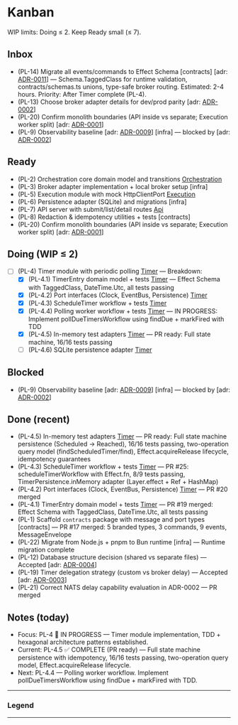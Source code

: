 # Kanban

<!--
Purpose:
    A tiny, self-managed Kanban:
    edit by moving items between sections.
    Keep it short.
-->

WIP limits: Doing ≤ 2. Keep Ready small (≤ 7).

## Inbox

<!--
Raw ideas/tasks.
    Triage here, then move to Ready.
    Use IDs like PL-#.
    Keep this short.
-->

- (PL-14) Migrate all events/commands to Effect Schema [contracts] [adr: [ADR-0011]] — Schema.TaggedClass for runtime validation, contracts/schemas.ts unions, type-safe broker routing. Estimated: 2-4 hours. Priority: After Timer complete (PL-4).
- (PL-13) Choose broker adapter details for dev/prod parity [adr: [ADR-0002]]
- (PL-20) Confirm monolith boundaries (API inside vs separate; Execution worker split) [adr: [ADR-0001]]
- (PL-9) Observability baseline [adr: [ADR-0009]] [infra] — blocked by [adr: [ADR-0002]]

## Ready

<!--
Prioritized queue.
    Pull the top item into Doing. Avoid more than 7 items.
    Link ADRs like [adr: ADR-0001]; add tags like [infra] or [Api].
-->

- (PL-2) Orchestration core domain model and transitions [Orchestration]
- (PL-3) Broker adapter implementation + local broker setup [infra]
- (PL-5) Execution module with mock HttpClientPort [Execution]
- (PL-6) Persistence adapter (SQLite) and migrations [infra]
- (PL-7) API server with submit/list/detail routes [Api]
- (PL-8) Redaction & idempotency utilities + tests [contracts]
- (PL-20) Confirm monolith boundaries (API inside vs separate; Execution worker split) [adr: [ADR-0001]]

## Doing (WIP ≤ 2)

<!-- Only what you're actively working on. Move one item at a time. -->

- [ ] (PL-4) Timer module with periodic polling [Timer] — Breakdown:
  - [x] (PL-4.1) TimerEntry domain model + tests [Timer] — Effect Schema with TaggedClass, DateTime.Utc, all tests passing
  - [x] (PL-4.2) Port interfaces (Clock, EventBus, Persistence) [Timer]
  - [x] (PL-4.3) ScheduleTimer workflow + tests [Timer]
  - [x] (PL-4.4) Polling worker workflow + tests [Timer] — IN PROGRESS: Implement pollDueTimersWorkflow using findDue + markFired with TDD
  - [x] (PL-4.5) In-memory test adapters [Timer] — PR ready: Full state machine, 16/16 tests passing
  - [ ] (PL-4.6) SQLite persistence adapter [Timer]

<!-- Move the top Ready item here when you start it. Keep ≤ 2. -->

## Blocked

<!-- Item is waiting on something (decision, dependency). Note the blocker briefly. -->

- (PL-9) Observability baseline [adr: [ADR-0009]] [infra] — blocked by [adr: [ADR-0002]]

## Done (recent)

- (PL-4.5) In-memory test adapters [Timer] — PR ready: Full state machine persistence (Scheduled → Reached), 16/16 tests passing, two-operation query model (findScheduledTimer/find), Effect.acquireRelease lifecycle, idempotency guarantees
- (PL-4.3) ScheduleTimer workflow + tests [Timer] — PR #25: scheduleTimerWorkflow with Effect.fn, 8/9 tests passing, TimerPersistence.inMemory adapter (Layer.effect + Ref + HashMap)
- (PL-4.2) Port interfaces (Clock, EventBus, Persistence) [Timer] — PR #20 merged
- (PL-4.1) TimerEntry domain model + tests [Timer] — PR #19 merged: Effect Schema with TaggedClass, DateTime.Utc, all tests passing
- (PL-1) Scaffold `contracts` package with message and port types [contracts] — PR #17 merged: 5 branded types, 3 commands, 9 events, MessageEnvelope
- (PL-22) Migrate from Node.js + pnpm to Bun runtime [infra] — Runtime migration complete
- (PL-12) Database structure decision (shared vs separate files) — Accepted [adr: [ADR-0004]]
- (PL-19) Timer delegation strategy (custom vs broker delay) — Accepted [adr: [ADR-0003]]
- (PL-21) Correct NATS delay capability evaluation in ADR-0002 — PR merged

<!-- Keep last few wins visible. Archive older items by copying them to an Archive section/file if desired. -->

## Notes (today)

- Focus: PL-4 🚀 IN PROGRESS — Timer module implementation, TDD + hexagonal architecture patterns established.
- Current: PL-4.5 ✅ COMPLETE (PR ready) — Full state machine persistence with idempotency, 16/16 tests passing, two-operation query model, Effect.acquireRelease lifecycle.
- Next: PL-4.4 — Polling worker workflow. Implement pollDueTimersWorkflow using findDue + markFired with TDD.

<!-- 2-3 bullets max. What you focus on, current risks, next up. -->

---

### Legend

<!--
Minimal legend.
- ID: `PL-#` (plan item)
- Tags: [Api], [Orchestration], [Execution], [Timer], `infra`, `contracts`
 - ADR link: `[adr: ADR-000x]` may be written using reference-style links.
- WIP: Doing ≤ 2; Ready ≤ 7
-->

[Api]: ../design/modules/api.md
[Orchestration]: ../design/modules/orchestration.md
[Execution]: ../design/modules/execution.md
[Timer]: ../design/modules/timer.md

<!-- ADRs -->

---

[ADR-0001]: ../decisions/ADR-0001-topology.md
[ADR-0002]: ../decisions/ADR-0002-broker.md
[ADR-0003]: ../decisions/ADR-0003-timer.md
[ADR-0004]: ../decisions/ADR-0004-database.md
[ADR-0005]: ../decisions/ADR-0005-schema.md
[ADR-0006]: ../decisions/ADR-0006-idempotency.md
[ADR-0007]: ../decisions/ADR-0007-api.md
[ADR-0008]: ../decisions/ADR-0008-outbox.md
[ADR-0009]: ../decisions/ADR-0009-observability.md
[ADR-0010]: ../decisions/ADR-0010-identity.md
[ADR-0011]: ../decisions/ADR-0011-message-schemas.md
